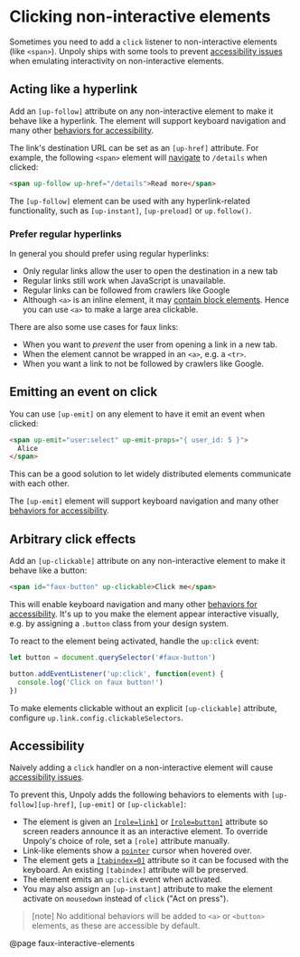 Clicking non-interactive elements
=================================

Sometimes you need to add a `click` listener to non-interactive elements (like `<span>`). Unpoly ships with some tools to prevent [accessibility issues](#accessibility)
when emulating interactivity on non-interactive elements.


## Acting like a hyperlink

Add an `[up-follow]` attribute on any non-interactive element to make it behave like a hyperlink.
The element will support keyboard navigation and many other [behaviors for accessibility](#accessibility).

The link's destination URL can be set as an `[up-href]` attribute.
For example, the following `<span>` element will [navigate](/up-follow) to `/details` when clicked:

```html
<span up-follow up-href="/details">Read more</span>
```



The `[up-follow]` element can be used with any hyperlink-related functionality, such as `[up-instant]`, `[up-preload]` or `up.follow()`. 


### Prefer regular hyperlinks

In general you should prefer using regular hyperlinks:

- Only regular links allow the user to open the destination in a new tab
- Regular links still work when JavaScript is unavailable.
- Regular links can be followed from crawlers like Google
- Although `<a>` is an inline element, it may [contain block elements](https://makandracards.com/makandra/43549-it-s-ok-to-put-block-elements-inside-an-a-tag). Hence you can use `<a>` to make a large area clickable.

There are also some use cases for faux links:

- When you want to *prevent* the user from opening a link in a new tab.
- When the element cannot be wrapped in an `<a>`, e.g. a `<tr>`.
- When you want a link to not be followed by crawlers like Google.


## Emitting an event on click

You can use `[up-emit]` on any element to have it emit an event when clicked:

```html
<span up-emit="user:select" up-emit-props="{ user_id: 5 }">
  Alice
</span>
```

This can be a good solution to let widely distributed elements communicate with each other.

The `[up-emit]` element will support keyboard navigation and many other [behaviors for accessibility](#accessibility).


## Arbitrary click effects

Add an `[up-clickable]` attribute on any non-interactive element to make it behave like a button:

```html
<span id="faux-button" up-clickable>Click me</span>
```

This will enable keyboard navigation and many other [behaviors for accessibility](#accessibility).
It's up to you make the element appear interactive visually, e.g. by assigning a `.button` class from your design system.

To react to the element being activated, handle the `up:click` event:

```js
let button = document.querySelector('#faux-button')

button.addEventListener('up:click', function(event) {
  console.log('Click on faux button!')
})
```

To make elements clickable without an explicit `[up-clickable]` attribute, configure `up.link.config.clickableSelectors`.


## Accessibility

Naively adding a `click` handler on a non-interactive element will cause [accessibility issues](https://keepinguptodate.com/pages/2019/04/accessible-javascript-click-handlers/).

To prevent this, Unpoly adds the following behaviors to elements with `[up-follow][up-href]`, `[up-emit]` or `[up-clickable]`:

- The element is given an [`[role=link]`](https://developer.mozilla.org/en-US/docs/Web/Accessibility/ARIA/Roles/link_role)
  or [`[role=button]`](https://developer.mozilla.org/en-US/docs/Web/Accessibility/ARIA/Roles/button_role)
  attribute so screen readers announce it as an interactive element. To override Unpoly's choice of role, set a `[role]` attribute manually.
- Link-like elements show a [`pointer`](https://developer.mozilla.org/en-US/docs/Web/CSS/cursor) cursor when hovered over.
- The element gets a [`[tabindex=0]`](https://developer.mozilla.org/en-US/docs/Web/HTML/Global_attributes/tabindex) attribute so it can be focused with the keyboard. An existing `[tabindex]` attribute will be preserved.
- The element emits an `up:click` event when activated.
- You may also assign an `[up-instant]` attribute to make the element activate on `mousedown` instead of `click` ("Act on press").

> [note]
> No additional behaviors will be added to `<a>` or `<button>` elements, as these are accessible by default.


@page faux-interactive-elements
